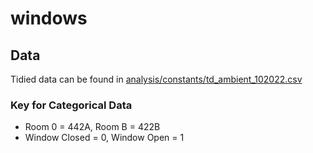 # windows

## Data
Tidied data can be found in [analysis/constants/td_ambient_102022.csv](https://github.com/juliet29/windows/blob/main/analysis/constants/td_ambient_102022.csv)

### Key for Categorical Data
* Room 0 = 442A, Room B = 422B
* Window Closed = 0, Window Open = 1